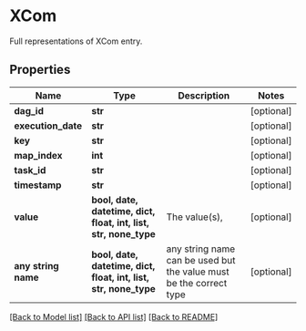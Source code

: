 # XCom

Full representations of XCom entry.

## Properties
Name | Type | Description | Notes
------------ | ------------- | ------------- | -------------
**dag_id** | **str** |  | [optional] 
**execution_date** | **str** |  | [optional] 
**key** | **str** |  | [optional] 
**map_index** | **int** |  | [optional] 
**task_id** | **str** |  | [optional] 
**timestamp** | **str** |  | [optional] 
**value** | **bool, date, datetime, dict, float, int, list, str, none_type** | The value(s), | [optional] 
**any string name** | **bool, date, datetime, dict, float, int, list, str, none_type** | any string name can be used but the value must be the correct type | [optional]

[[Back to Model list]](../README.md#documentation-for-models) [[Back to API list]](../README.md#documentation-for-api-endpoints) [[Back to README]](../README.md)



